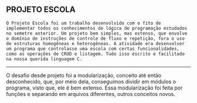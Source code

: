 <h2>PROJETO ESCOLA</h2>

```
O Projeto Escola foi um trabalho desenvolvido com o fito de implementar todos os conhecimentos de lógica de programação estudados no semetre anterior. Um projeto bem simples, mas extenso, que envolve o domínio de instruções de controle de fluxo e repetição, fora o uso de estruturas homogêneas e heterogêneas. A atividade era desenvolver um programa que controlasse uma escola com certas funcionalidades, como as operações de CRUD e listagem. Tudo isso escrito e facilitado na nossa querida linguagem C.
```
<hr>
<p>O desafio desde projeto foi a modularização, conceito até então desconhecido, que, por meio dela, conseguimos dividir em módulos o programa, visto que, ele é bem extenso. Essa modularização foi feita por funções e separando em arquivos diferentes, outros conceitos novos. </p>

